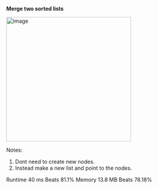 **Merge two sorted lists**

<img width="332" alt="image" src="https://user-images.githubusercontent.com/25766765/211370773-f452a402-3778-4363-8916-3505b3e77344.png">

Notes:

1. Dont need to create new nodes.
2. Instead make a new list and point to the nodes.

Runtime
40 ms
Beats
81.1%
Memory
13.8 MB
Beats
78.18%
